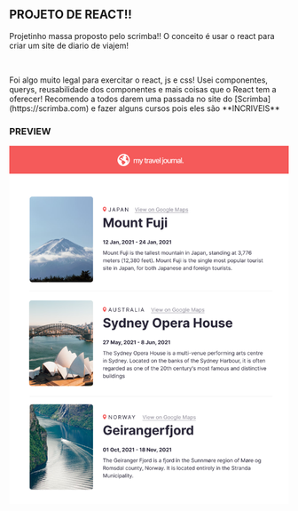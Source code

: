 ## PROJETO DE REACT!!

<p>Projetinho massa proposto pelo scrimba!! O conceito é usar o react para criar um site de diario de viajem!</p>
<br>
<p>Foi algo muito legal para exercitar o react, js e css! Usei componentes, querys, reusabilidade dos componentes e mais coisas que o React tem a oferecer!
  Recomendo a todos darem uma passada no site do [Scrimba](https://scrimba.com) e fazer alguns cursos pois eles são **INCRIVEIS**</p>

### PREVIEW

![PREVIEW](https://github.com/Lukiticas/travel-journal/blob/master/src/images/PREVIEW.png)
